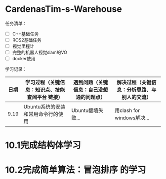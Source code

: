 # CardenasTim-s-Warehouse
任务清单：
- [ ] C++基础任务
- [ ] ROS2基础任务
- [ ] 视觉里程计
- [ ] 完整的机器人视觉slam的VO
- [ ] docker使用

学习记录：

| 日期| 学习过程（关键信息：知识点、技能 查阅平台 链接）| 遇到问题（关键信息：自己没想通的问题点）|解决过程（关键信息：分析思路、与别人的交流）|
|--------|--------------------------------------------------------|--------------------------------------------------------|--------------------------------------------------------|
|9.19|Ubuntu系统的安装和常用命令行的使用|Ubuntu翻墙失败...|用clash for windows解决...|
# 10.1完成结构体学习
# 10.2完成简单算法：冒泡排序 的学习
